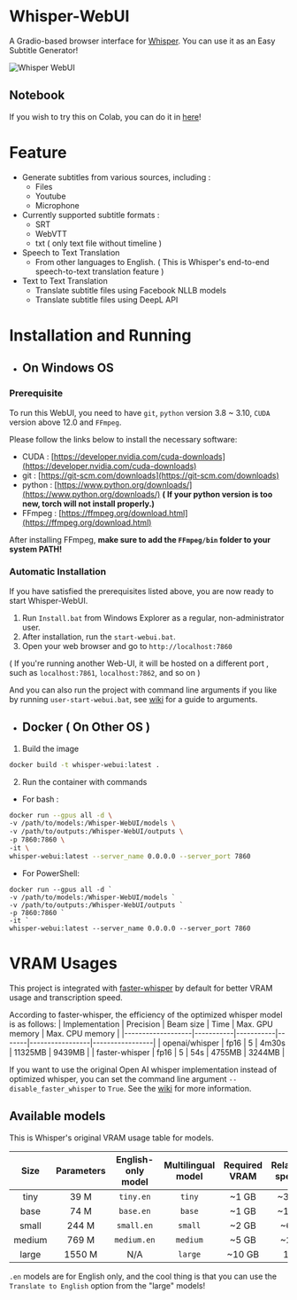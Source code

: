 # Whisper-WebUI
A Gradio-based browser interface for [Whisper](https://github.com/openai/whisper). You can use it as an Easy Subtitle Generator!

![Whisper WebUI](https://github.com/jhj0517/Whsiper-WebUI/blob/master/screenshot.png)

## Notebook
If you wish to try this on Colab, you can do it in [here](https://colab.research.google.com/github/jhj0517/Whisper-WebUI/blob/master/notebook/whisper-webui.ipynb)!

# Feature
- Generate subtitles from various sources, including :
  - Files
  - Youtube
  - Microphone
- Currently supported subtitle formats : 
  - SRT
  - WebVTT
  - txt ( only text file without timeline )
- Speech to Text Translation 
  - From other languages to English. ( This is Whisper's end-to-end speech-to-text translation feature )
- Text to Text Translation
  - Translate subtitle files using Facebook NLLB models
  - Translate subtitle files using DeepL API

# Installation and Running
- ## On Windows OS
### Prerequisite
To run this WebUI, you need to have `git`, `python` version 3.8 ~ 3.10, `CUDA` version above 12.0 and `FFmpeg`.

Please follow the links below to install the necessary software:
- CUDA : [https://developer.nvidia.com/cuda-downloads](https://developer.nvidia.com/cuda-downloads)
- git : [https://git-scm.com/downloads](https://git-scm.com/downloads)
- python : [https://www.python.org/downloads/](https://www.python.org/downloads/) **( If your python version is too new, torch will not install properly.)**
- FFmpeg :  [https://ffmpeg.org/download.html](https://ffmpeg.org/download.html)

After installing FFmpeg, **make sure to add the `FFmpeg/bin` folder to your system PATH!**

### Automatic Installation
If you have satisfied the prerequisites listed above, you are now ready to start Whisper-WebUI.

1. Run `Install.bat` from Windows Explorer as a regular, non-administrator user. 
2. After installation, run the `start-webui.bat`. 
3. Open your web browser and go to `http://localhost:7860`

( If you're running another Web-UI, it will be hosted on a different port , such as `localhost:7861`, `localhost:7862`, and so on )

And you can also run the project with command line arguments if you like by running `user-start-webui.bat`, see [wiki](https://github.com/jhj0517/Whisper-WebUI/wiki/Command-Line-Arguments) for a guide to arguments.

- ## Docker ( On Other OS )

1. Build the image

```sh
docker build -t whisper-webui:latest . 
```

2. Run the container with commands

- For bash :
```sh
docker run --gpus all -d \
-v /path/to/models:/Whisper-WebUI/models \
-v /path/to/outputs:/Whisper-WebUI/outputs \
-p 7860:7860 \
-it \
whisper-webui:latest --server_name 0.0.0.0 --server_port 7860
```
- For PowerShell:
```shell
docker run --gpus all -d `
-v /path/to/models:/Whisper-WebUI/models `
-v /path/to/outputs:/Whisper-WebUI/outputs `
-p 7860:7860 `
-it `
whisper-webui:latest --server_name 0.0.0.0 --server_port 7860
```

# VRAM Usages
This project is integrated with [faster-whisper](https://github.com/guillaumekln/faster-whisper) by default for better VRAM usage and transcription speed.

According to faster-whisper, the efficiency of the optimized whisper model is as follows: 
| Implementation    | Precision | Beam size | Time  | Max. GPU memory | Max. CPU memory |
|-------------------|-----------|-----------|-------|-----------------|-----------------|
| openai/whisper    | fp16      | 5         | 4m30s | 11325MB         | 9439MB          |
| faster-whisper    | fp16      | 5         | 54s   | 4755MB          | 3244MB          |

If you want to use the original Open AI whisper implementation instead of optimized whisper, you can set the command line argument `--disable_faster_whisper` to `True`. See the [wiki](https://github.com/jhj0517/Whisper-WebUI/wiki/Command-Line-Arguments) for more information.

## Available models
This is Whisper's original VRAM usage table for models.

|  Size  | Parameters | English-only model | Multilingual model | Required VRAM | Relative speed |
|:------:|:----------:|:------------------:|:------------------:|:-------------:|:--------------:|
|  tiny  |    39 M    |     `tiny.en`      |       `tiny`       |     ~1 GB     |      ~32x      |
|  base  |    74 M    |     `base.en`      |       `base`       |     ~1 GB     |      ~16x      |
| small  |   244 M    |     `small.en`     |      `small`       |     ~2 GB     |      ~6x       |
| medium |   769 M    |    `medium.en`     |      `medium`      |     ~5 GB     |      ~2x       |
| large  |   1550 M   |        N/A         |      `large`       |    ~10 GB     |       1x       |


`.en` models are for English only, and the cool thing is that you can use the `Translate to English` option from the "large" models!

